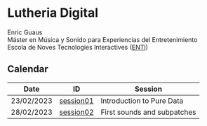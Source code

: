 <h1>Lutheria Digital</h1>
Enric Guaus<br>
Máster en Música y Sonido para Experiencias del Entretenimiento<br>
Escola de Noves Tecnologies Interactives (<a href="https://enti.cat/" target="_blank">ENTI</a>)<br>

<h2>Calendar</h2>

| Date | ID | Session |
|---|---|---|
| 23/02/2023 | [session01](session01) | Introduction to Pure Data|
| 28/02/2023 | [session02](session02) | First sounds and subpatches|
